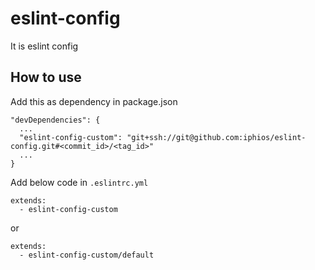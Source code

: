 # eslint-config
It is eslint config

## How to use
Add this as dependency in package.json

```
"devDependencies": {
  ...
  "eslint-config-custom": "git+ssh://git@github.com:iphios/eslint-config.git#<commit_id>/<tag_id>"
  ...
}
```

Add below code in `.eslintrc.yml`

```
extends:
  - eslint-config-custom
```

or
```
extends:
  - eslint-config-custom/default
```